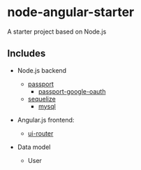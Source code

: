 # node-angular-starter
A starter project based on Node.js

## Includes
* Node.js backend
  * [passport](https://www.npmjs.com/package/passport)
    * [passport-google-oauth](https://www.npmjs.com/package/passport-google-oauth)
  * [sequelize](https://www.npmjs.com/package/sequelize)
    * [mysql](https://www.npmjs.com/package/mysql)

* Angular.js frontend:
  * [ui-router](http://angular-ui.github.io/ui-router/)

* Data model
  * User  
